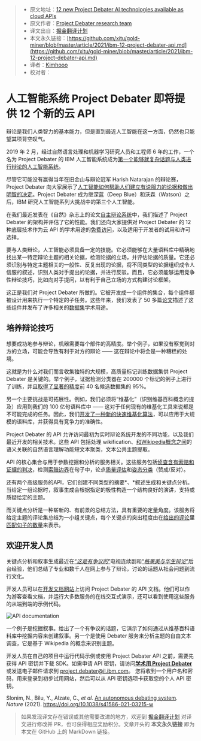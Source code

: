 > * 原文地址：[12 new Project Debater AI technologies available as cloud APIs](https://www.ibm.com/blogs/research/2021/03/project-debater-api/)
> * 原文作者：[Project Debater research team](https://www.ibm.com/blogs/research/author/project-debateril-ibm-com/)
> * 译文出自：[掘金翻译计划](https://github.com/xitu/gold-miner)
> * 本文永久链接：[https://github.com/xitu/gold-miner/blob/master/article/2021/ibm-12-project-debater-api.md](https://github.com/xitu/gold-miner/blob/master/article/2021/ibm-12-project-debater-api.md)
> * 译者：[Kimhooo](https://github.com/Kimhooo)
> * 校对者：

# 人工智能系统 Project Debater 即将提供 12 个新的云 API

辩论是我们人类智力的基本能力，但是直到最近人工智能在这一方面，仍然也只能望其项背空叹气。

2019 年 2 月，经过自然语言处理和机器学习研究人员和工程师 6 年的工作，一个名为 Project Debater 的 IBM 人工智能系统成为[第一个能够就复杂话题与人类进行辩论的人工智能系统](https://ibm.biz/debater-event)。

尽管它可能没有赢得当年在旧金山与辩论冠军 Harish Natarajan 的辩论赛，Project Debater 向大家展示了[人工智能如何帮助人们建立有说服力的论据和做出明智的决定](https://ibm-research.medium.com/augmenting-humans-ibms-project-debater-ai-gives-human-debating-teams-a-hand-at-cambridge-69a29bcd4eff)。Project Debater 成为继深蓝（Deep Blue）和沃森（Watson）之后，IBM 研究人工智能系列大挑战中的第三个人工智能。

在我们最近发表在《自然》杂志上的论文[自主辩论系统](https://eorder.sheridan.com/3_0/app/orders/11030/files/assets/common/downloads/Slonim.pdf)中，我们描述了 Project Debater 的架构并评估了它的性能。我们还向大家提供对 Project Debater 的 12 种底层技术作为云 API 的学术用途的[免费访问](https://early-access-program.debater.res.ibm.com/academic_use.html)，以及适用于开发者的试用和许可选择。

要与人类辩论，人工智能必须具备一定的技能。它必须能够在大量语料库中精确地找出某一特定辩论主题的相关论据，检测论据的立场，并评估论据的质量。它还必须识别与特定主题相关的一般性、反复出现的论据，将不同类型的论据组织成令人信服的叙述，识别人类对手提出的论据，并进行反驳。而且，它必须能够运用竞争性辩论技巧，比如向对手提问，以有利于自己立场的方式构建讨论框架。

这正是我们对 Project Debater 所做的。它被开发成一个组件的集合，每个组件都被设计用来执行一个特定的子任务。这些年来，我们发表了 50 多篇[论文](https://www.research.ibm.com/artificial-intelligence/project-debater/research/)描述了这些组件并发布了许多相关的[数据集](https://www.research.ibm.com/haifa/dept/vst/debating_data.shtml)学术用途。

## 培养辩论技巧

想要成功地参与辩论，机器需要每个部件的高精度。举个例子，如果没有察觉到对方的立场，可能会导致有利于对方的辩论 —— 这在辩论中将会是一种糟糕的处境。

这就是为什么对我们而言收集独特的大规模，高质量标记训练数据集供 Project Debater 是关键的。举个例子，证据检测分类器在 200000 个标记的例子上进行了训练，并且[取得了显著的精度](https://arxiv.org/abs/1911.10763)前 40 名候选数据集的 95%。

另一个主要挑战是可拓展性。例如，我们必须将“维基化”（识别维基百科概念的提及）应用到我们的 100 亿句语料库中 —— 这对于任何现有的维基化工具来说都是不可能完成的任务。因此，我们[开发了一种新的快速维基化算法](https://arxiv.org/abs/1908.06785)，可以应用于大规模的语料库，并获得具有竞争力的准确性。

Project Debater 的 API 允许访问最初为实时辩论系统开发的不同功能，以及我们最近开发的相关技术。这些 API 包括处理 wikification、[和Wikipedia概念之间](https://www.aclweb.org/anthology/L18-1408.pdf)的语义关联的自然语言理解功能短文本聚类，文本公共主题提取。

API 的核心集合与用于参数挖掘和分析的服务相关。这些服务包括[侦查含有索赔和证据的判决](https://www.google.com/url?sa=t&rct=j&q=&esrc=s&source=web&cd=&ved=2ahUKEwjezKWPgbXvAhU1JMUKHXjwDQkQFjAAegQIAhAD&url=https%3A%2F%2Farxiv.org%2Fabs%2F1911.10763&usg=AOvVaw0eUm-tVPfKf0OpVrVKvSWh)，检测[索赔边界](https://www.aclweb.org/anthology/C14-1141/)在句子中，论点[质量评估](https://www.google.com/url?sa=t&rct=j&q=&esrc=s&source=web&cd=&ved=2ahUKEwi43fGrgbXvAhVL2KQKHZt2BLUQFjABegQIAxAD&url=https%3A%2F%2Farxiv.org%2Fabs%2F1911.11408&usg=AOvVaw2vnRuQaiZZ4yLfqoQ4GFur)和[姿态分类](https://www.aclweb.org/anthology/E17-1024.pdf)（赞成/反对）。

还有两个高级服务的API，它们创建不同类型的摘要*、*叙述生成和关键点分析。当给定一组论据时，叙事生成会根据指定的极性构造一个结构良好的演讲，支持或质疑给定的主题。

而关键点分析是一种崭新的、有前景的总结方法，具有重要的定量角度。该服务将给定主题的评论集总结为一小组关键点，每个关键点的突出程度由在[给出的评论](https://www.aclweb.org/anthology/2020.emnlp-main.3.pdf)里[匹配句子的数量](https://www.aclweb.org/anthology/2020.acl-main.371.pdf)来表示。

## 欢迎开发人员

关键点分析和叙事生成最近在[“*这是有争议的*”](https://www.research.ibm.com/artificial-intelligence/project-debater/thats-debatable/)电视连续剧和[“*格莱美与华生辩论*”](https://www.grammy.com/watson)后台经验，他们总结了专业和数千人在网上参与了辩论，讨论的话题从社会问题到流行文化。

开发人员可以在[开发文档网站](https://early-access-program.debater.res.ibm.com/)上访问 Project Debater 的 API 文档。他们可以作为游客查看文档，并运行大多数服务的在线交互式演示，还可以看到使用这些服务的从端到端的示例代码。

![API documentation](https://www.ibm.com/blogs/research/wp-content/uploads/2021/03/debater-getting-started.jpg)

一个例子是挖掘叙事。给出了一个有争议的话题，它演示了如何通过从维基百科语料库中挖掘内容来创建叙事。另一个是使用 Debater 服务来分析主题的自由文本调查，它是基于 Wikipedia 的概念来识别主题。

开发人员在自己的项目中运行代码示例或使用 Project Debater API 之前，需要先获得 API 密钥并下载 SDK。如需申请 API 密钥，请访问[**学术用 Project Debater**](https://early-access-program.debater.res.ibm.com/academic_use.html) 或发送电子邮件请求到 [project.debater@il.ibm.com](mailto:project.debater@il.ibm.com)。 您将收到一个用户名和密码，用来登录到初步试用网站，然后可以从 API 密钥选项卡获取您的个人 API 密钥。

Slonim, N., Bilu, Y., Alzate, C., *et al.* [An autonomous debating system](https://eorder.sheridan.com/3_0/app/orders/11030/files/assets/common/downloads/Slonim.pdf). *Nature* (2021). https://doi.org/10.1038/s41586-021-03215-w

> 如果发现译文存在错误或其他需要改进的地方，欢迎到 [掘金翻译计划](https://github.com/xitu/gold-miner) 对译文进行修改并 PR，也可获得相应奖励积分。文章开头的 **本文永久链接** 即为本文在 GitHub 上的 MarkDown 链接。
